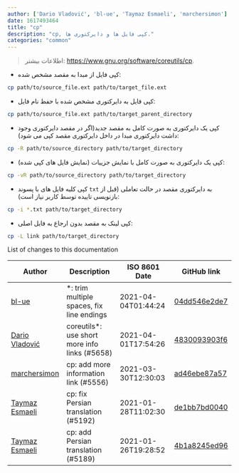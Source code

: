 ```yaml
---
author: ['Dario Vladović', 'bl-ue', 'Taymaz Esmaeli', 'marchersimon']
date: 1617493464
title: "cp"
description: "cp, کپی فایل ها و دایرکتوری ها."
categories: "common"
---
```

> اطلاعات بیشتر: <https://www.gnu.org/software/coreutils/cp>.

- کپی فایل از مبدا به مقصد مشخص شده:

```bash
cp path/to/source_file.ext path/to/target_file.ext
```

- کپی فایل به دایرکتوری مشخص شده با حفظ نام فایل:

```bash
cp path/to/source_file.ext path/to/target_parent_directory
```

- کپی یک دایرکتوری به صورت کامل به مقصد جدید(اگر در مقصد دایرکتوری وجود داشت دایرکتوری مبدا در داخل دایرکتوری مقصد کپی می شود):

```bash
cp -R path/to/source_directory path/to/target_directory
```

- کپی یک دایرکتوری به صورت کامل با نمایش جزییات (نمایش فایل های کپی شده):

```bash
cp -vR path/to/source_directory path/to/target_directory
```

- کپی کلیه فایل های با پسوند `txt` به دایرکتوری مقصد در حالت تعاملی (قبل از بازنویسی تاییده توسط کاربر نیاز است):

```bash
cp -i *.txt path/to/target_directory
```

- کپی لینک به مقصد بدون ارجاع به فایل اصلی:

```bash
cp -L link path/to/target_directory
```
List of changes to this documentation


Author | Description | ISO 8601 Date | GitHub link
------|-----|-----|-----
[bl-ue](mailto:54780737+bl-ue@users.noreply.github.com) | *: trim multiple spaces, fix line endings | 2021-04-04T01:44:24 | [04dd546e2de7](https://github.com/tldr-pages/tldr/commit/04dd546e2de7f59f40a867acca6f46b0dc8ea9b4)
[Dario Vladović](mailto:d.vladimyr@gmail.com) | coreutils*: use short more info links (#5658) | 2021-04-01T17:54:26 | [4830093903f6](https://github.com/tldr-pages/tldr/commit/4830093903f66ccf3ebbc2ecf477286e45edac59)
[marchersimon](mailto:50295997+marchersimon@users.noreply.github.com) | cp: add more information link (#5556) | 2021-03-30T12:30:03 | [ad46ebe87a57](https://github.com/tldr-pages/tldr/commit/ad46ebe87a578bcb5e61d26addcf1bdfe287d75f)
[Taymaz Esmaeli](mailto:56496286+opoet777@users.noreply.github.com) | cp: fix Persian translation (#5192) | 2021-01-28T11:02:30 | [de1bb7bd0040](https://github.com/tldr-pages/tldr/commit/de1bb7bd004053cd2737f2ae71feaf3c9853fbde)
[Taymaz Esmaeli](mailto:56496286+opoet777@users.noreply.github.com) | cp: add Persian translation (#5189) | 2021-01-26T19:28:52 | [4b1a8245ed96](https://github.com/tldr-pages/tldr/commit/4b1a8245ed968c3464ff6f12c5722aed7fca347b)

